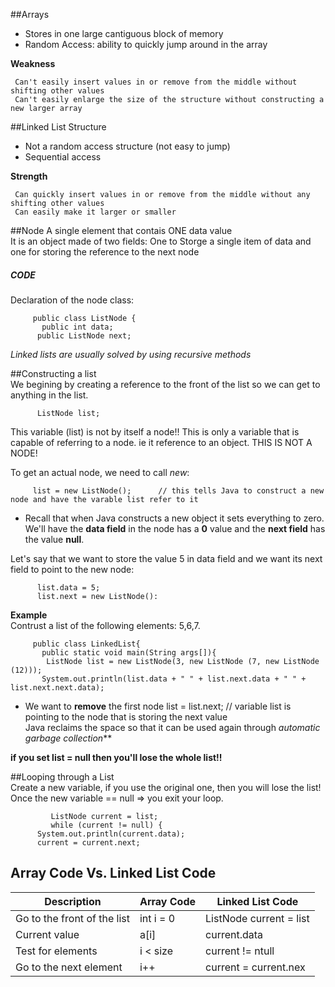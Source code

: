 ##Arrays 
  * Stores in one large cantiguous block of memory 
  * Random Access: ability to quickly jump around in the array 
  
**Weakness** 

     Can't easily insert values in or remove from the middle without shifting other values
     Can't easily enlarge the size of the structure without constructing a new larger array

  
  
##Linked List Structure
  * Not a random access structure (not easy to jump)
  * Sequential access 

    
**Strength** 

     Can quickly insert values in or remove from the middle without any shifting other values
     Can easily make it larger or smaller
  
   
    
##Node 
  A single element that contais ONE data value  
  It is an object made of two fields: One to Storge a single item of data and one for storing the reference to the next node   

##### CODE 
  Declaration of the node class:     
  
         public class ListNode {  
           public int data;  
          public ListNode next;   
  
_Linked lists are usually solved by using recursive methods_  
  
    
      
       
##Constructing a list  
We begining by creating a reference to the front of the list so we can get to anything in the list.  
  
          ListNode list;   
  
This variable (list) is not by itself a node!! This is only a variable that is capable of referring to a node. ie it reference to an object. THIS IS NOT A NODE!  
  
To get an actual node, we need to call _new_:  
  
         list = new ListNode();      // this tells Java to construct a new node and have the varable list refer to it   
  
 * Recall that when Java constructs a new object it sets everything to zero.  
 We'll have the **data field** in the node has a  **0** value and the **next field** has the value **null**.  

Let's say that we want to store the value 5 in data field and we want its next field to point to the new node:  
  
          list.data = 5;  
          list.next = new ListNode():  
  
  
    
      
      
**Example**   
Contrust a list of the following elements: 5,6,7.
  
  
         public class LinkedList{  
           public static void main(String args[]){  
            ListNode list = new ListNode(3, new ListNode (7, new ListNode (12)));    
           System.out.println(list.data + " " + list.next.data + " " + list.next.next.data);    
    
    
* We want to **remove** the first node
         list = list.next;  // variable list is pointing to the node that is storing the next value  
Java reclaims the space so that it can be used again through _automatic garbage collection_**  
  
**if you set list = null then you'll lose the whole list!!**
  
  
  

##Looping through a List  
Create a new variable, if you use the original one, then you will lose the list!  
Once the new variable == null =>  you exit your loop.
  
  
             ListNode current = list;   
             while (current != null) {  
		  System.out.println(current.data);  
		  current = current.next;  
	    	  
  
    
    
## Array Code Vs. Linked List Code  
   
     
      
| Description | Array Code         | Linked List Code         |
| ------------- | ------------- |-------------|
|Go to the front of the list |int i = 0 | ListNode current = list|
| Current value | a[i]     | current.data |
| Test for elements | i < size      | current != ntull    | 
|Go to the next element | i++ | current = current.nex    |  
  
  
  












